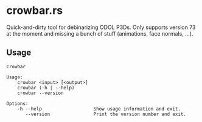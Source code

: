 crowbar.rs
==========

Quick-and-dirty tool for debinarizing ODOL P3Ds. Only supports version 73 at the moment and missing a bunch of stuff (animations, face normals, ...).


## Usage

```
crowbar

Usage:
    crowbar <input> [<output>]
    crowbar (-h | --help)
    crowbar --version

Options:
    -h --help                   Show usage information and exit.
       --version                Print the version number and exit.
```
